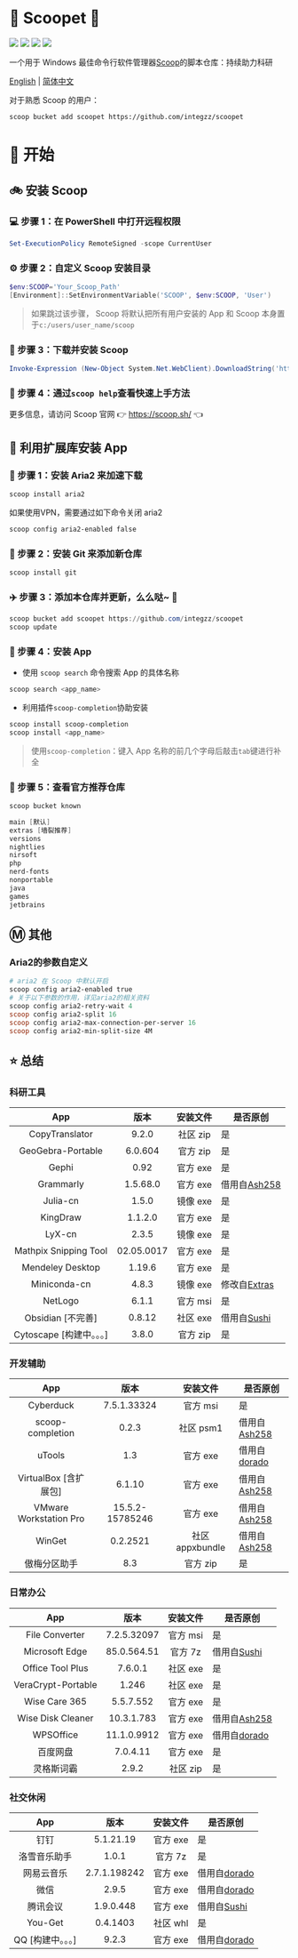 <div align="left">
<h1 align="left"> 🍨 Scoopet 🍨 </h1>
<p>
<a>
<img src="https://ci.appveyor.com/api/projects/status/kbd3a9mibncbx8ds?svg=true"/>
</a>
<a>
<img src="https://img.shields.io/github/languages/code-size/integzz/scoopet.svg">
</a>
<a>
<img src="https://img.shields.io/github/repo-size/integzz/scoopet.svg">
</a>
<a>
<img src="https://img.shields.io/github/license/integzz/scoopet">
</a>
</p>
</div>

<p></p>

<div>
<p>
一个用于 Windows 最佳命令行软件管理器<a href="https://github.com/lukesampson/scoop">Scoop</a>的脚本仓库：持续助力科研
</p>

<p align="left">
        <a href="README.md">English</a> | <a href="README_CN.md">简体中文</a>
</p>
</div>

对于熟悉 Scoop 的用户：

```
scoop bucket add scoopet https://github.com/integzz/scoopet
```

# :running: 开始

## :bike: 安装 Scoop

### :computer: 步骤 1：在 PowerShell 中打开远程权限

```powershell
Set-ExecutionPolicy RemoteSigned -scope CurrentUser
```

### :gear: 步骤 2：自定义 Scoop 安装目录

```powershell
$env:SCOOP='Your_Scoop_Path'
[Environment]::SetEnvironmentVariable('SCOOP', $env:SCOOP, 'User')
```

> 如果跳过该步骤， Scoop 将默认把所有用户安装的 App 和 Scoop 本身置于`c:/users/user_name/scoop`

### :hammer: 步骤 3：下载并安装 Scoop

```powershell
Invoke-Expression (New-Object System.Net.WebClient).DownloadString('https://get.scoop.sh')
```

### :book: 步骤 4：通过`scoop help`查看快速上手方法

更多信息，请访问 Scoop 官网 👉 https://scoop.sh/ 👈

## :car: 利用扩展库安装 App

### :train: 步骤 1：安装 Aria2 来加速下载

```powershell
scoop install aria2
```

如果使用VPN，需要通过如下命令关闭 aria2

```powershell
scoop config aria2-enabled false
```

### :ticket: 步骤 2：安装 Git 来添加新仓库

```powershell
scoop install git
```

### :airplane: 步骤 3：添加本仓库并更新，么么哒~ :kiss:

```powershell
scoop bucket add scoopet https://github.com/integzz/scoopet
scoop update
```

### :rocket: 步骤 4：安装 App

- 使用 `scoop search` 命令搜索 App 的具体名称

```powershell
scoop search <app_name>
```

- 利用插件`scoop-completion`协助安装

```powershell
scoop install scoop-completion
scoop install <app_name>
```

> 使用`scoop-completion`：键入 App 名称的前几个字母后敲击`tab`键进行补全

### :100: 步骤 5：查看官方推荐仓库

```powershell
scoop bucket known

main [默认]
extras [墙裂推荐]
versions
nightlies
nirsoft
php
nerd-fonts
nonportable
java
games
jetbrains
```

## :m: 其他

### Aria2的参数自定义

```powershell
# aria2 在 Scoop 中默认开启
scoop config aria2-enabled true
# 关于以下参数的作用，详见aria2的相关资料
scoop config aria2-retry-wait 4
scoop config aria2-split 16
scoop config aria2-max-connection-per-server 16
scoop config aria2-min-split-size 4M
```

## :star: 总结

### 科研工具

|           App            |    版本    | 安装文件 | 是否原创                                                           |
| :----------------------: | :--------: | :------: | ------------------------------------------------------------------ |
|      CopyTranslator      |   9.2.0    | 社区 zip | 是                                                                 |
|    GeoGebra-Portable     |  6.0.604   | 官方 zip | 是                                                                 |
|          Gephi           |    0.92    | 官方 exe | 是                                                                 |
|        Grammarly         |  1.5.68.0  | 官方 exe | 借用自[Ash258](https://github.com/Ash258/Scoop-Ash258)             |
|         Julia-cn         |   1.5.0    | 镜像 exe | 是                                                                 |
|         KingDraw         |  1.1.2.0   | 官方 exe | 是                                                                 |
|          LyX-cn          |   2.3.5    | 镜像 exe | 是                                                                 |
|  Mathpix Snipping Tool   | 02.05.0017 | 官方 exe | 是                                                                 |
|     Mendeley Desktop     |   1.19.6   | 官方 exe | 是                                                                 |
|       Miniconda-cn       |   4.8.3    | 镜像 exe | 修改自[Extras](https://github.com/lukesampson/scoop-extras)        |
|         NetLogo          |   6.1.1    | 官方 msi | 是                                                                 |
|    Obsidian [不完善]     |   0.8.12   | 社区 exe | 借用自[Sushi](https://github.com/kidonng/sushi/tree/master/bucket) |
| Cytoscape [构建中。。。] |   3.8.0    | 官方 zip | 是                                                                 |

### 开发辅助

|          App           |      版本       |    安装文件     | 是否原创                                               |
| :--------------------: | :-------------: | :-------------: | ------------------------------------------------------ |
|       Cyberduck        |   7.5.1.33324   |    官方 msi     | 是                                                     |
|    scoop-completion    |      0.2.3      |    社区 psm1    | 借用自[Ash258](https://github.com/Ash258/Scoop-Ash258) |
|         uTools         |       1.3       |    官方 exe     | 借用自[dorado](https://github.com/chawyehsu/dorado)    |
| VirtualBox [含扩展包]  |     6.1.10      |    官方 exe     | 借用自[Ash258](https://github.com/Ash258/Scoop-Ash258) |
| VMware Workstation Pro | 15.5.2-15785246 |    官方 exe     | 借用自[Ash258](https://github.com/Ash258/Scoop-Ash258) |
|         WinGet         |    0.2.2521     | 社区 appxbundle | 借用自[Ash258](https://github.com/Ash258/Scoop-Ash258) |
|      傲梅分区助手      |       8.3       |    官方 zip     | 是                                                     |

### 日常办公

|        App         |    版本     | 安装文件 | 是否原创                                                           |
| :----------------: | :---------: | :------: | ------------------------------------------------------------------ |
|   File Converter   | 7.2.5.32097 | 官方 msi | 是                                                                 |
|   Microsoft Edge   | 85.0.564.51 | 官方 7z  | 借用自[Sushi](https://github.com/kidonng/sushi/tree/master/bucket) |
|  Office Tool Plus  |   7.6.0.1   | 社区 exe | 是                                                                 |
| VeraCrypt-Portable |    1.246    | 社区 exe | 是                                                                 |
|   Wise Care 365    |  5.5.7.552  | 官方 exe | 是                                                                 |
| Wise Disk Cleaner  | 10.3.1.783  | 官方 exe | 借用自[Ash258](https://github.com/Ash258/Scoop-Ash258)             |
|     WPSOffice      | 11.1.0.9912 | 官方 exe | 借用自[dorado](https://github.com/chawyehsu/dorado)                |
|      百度网盘      |  7.0.4.11   | 官方 exe | 是                                                                 |
|     灵格斯词霸     |    2.9.2    | 社区 zip | 是                                                                 |

### 社交休闲

|        App        |     版本     | 安装文件 | 是否原创                                                           |
| :---------------: | :----------: | :------: | ------------------------------------------------------------------ |
|       钉钉        |  5.1.21.19   | 官方 exe | 是                                                                 |
|   洛雪音乐助手    |    1.0.1     | 官方 7z  | 是                                                                 |
|    网易云音乐     | 2.7.1.198242 | 官方 exe | 借用自[dorado](https://github.com/chawyehsu/dorado)                |
|       微信        |    2.9.5     | 官方 exe | 借用自[dorado](https://github.com/chawyehsu/dorado)                |
|     腾讯会议      |  1.9.0.448   | 官方 exe | 借用自[Sushi](https://github.com/kidonng/sushi/tree/master/bucket) |
|      You-Get      |   0.4.1403   | 社区 whl | 是                                                                 |
| QQ [构建中。。。] |    9.2.3     | 官方 exe | 借用自[dorado](https://github.com/chawyehsu/dorado)                |
